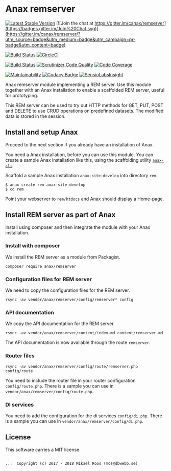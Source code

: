 Anax remserver
==================================

[![Latest Stable Version](https://poser.pugx.org/anax/remserver/v/stable)](https://packagist.org/packages/anax/remserver)
[![Join the chat at https://gitter.im/canax/remserver](https://badges.gitter.im/Join%20Chat.svg)](https://gitter.im/canax/remserver/?utm_source=badge&utm_medium=badge&utm_campaign=pr-badge&utm_content=badge)

[![Build Status](https://travis-ci.org/canax/remserver.svg?branch=master)](https://travis-ci.org/canax/remserver)
[![CircleCI](https://circleci.com/gh/canax/remserver.svg?style=svg)](https://circleci.com/gh/canax/remserver)

[![Build Status](https://scrutinizer-ci.com/g/canax/remserver/badges/build.png?b=master)](https://scrutinizer-ci.com/g/canax/remserver/build-status/master)
[![Scrutinizer Code Quality](https://scrutinizer-ci.com/g/canax/remserver/badges/quality-score.png?b=master)](https://scrutinizer-ci.com/g/canax/remserver/?branch=master)
[![Code Coverage](https://scrutinizer-ci.com/g/canax/remserver/badges/coverage.png?b=master)](https://scrutinizer-ci.com/g/canax/remserver/?branch=master)

[![Maintainability](https://api.codeclimate.com/v1/badges/47f7756bad18e2afbd71/maintainability)](https://codeclimate.com/github/canax/remserver/maintainability)
[![Codacy Badge](https://api.codacy.com/project/badge/Grade/2ee155e2516f42f3b76533bc667b6d01)](https://www.codacy.com/app/mosbth/remserver?utm_source=github.com&amp;utm_medium=referral&amp;utm_content=canax/remserver&amp;utm_campaign=Badge_Grade)
[![SensioLabsInsight](https://insight.sensiolabs.com/projects/067df5c1-e2f6-4f2e-b479-79cfe511ae7c/mini.png)](https://insight.sensiolabs.com/projects/5c8cab98-b8f2-4cce-8003-a67c307282fd)

Anax remserver module implementing a REM server. Use this module together with an Anax installation to enable a scaffolded REM server, useful for prototyping.

This REM server can be used to try out HTTP methods for GET, PUT, POST and DELETE to use CRUD operations on predefined datasets. The modified data is stored in the session.



Install and setup Anax 
------------------------------------

Proceed to the next section if you already have an installation of Anax.

You need a Anax installation, before you can use this module. You can create a sample Anax installation like this, using the scaffolding utility [`anax-cli`](https://github.com/canax/anax-cli).

Scaffold a sample Anax installation `anax-site-develop` into directory `rem`.

```
$ anax create rem anax-site-develop
$ cd rem
```

Point your webserver to `rem/htdocs` and Anax should display a Home-page.



Install REM server as part of Anax
------------------------------------

Install using composer and then integrate the module with your Anax installation.



### Install with composer

We install the REM server as a module from Packagist.

```
composer require anax/remserver
```



### Configuration files for REM server

We need to copy the configuration files for the REM server.

```
rsync -av vendor/anax/remserver/config/remserver* config
```



### API documentation

We copy the API documentation for the REM server.

```
rsync -av vendor/anax/remserver/content/index.md content/remserver.md
```

The API documentation is now available through the route `remserver`.



### Router files

```
rsync -av vendor/anax/remserver/config/route/remserver.php config/route
```

You need to include the router file in your router configuration `config/route.php`. There is a sample you can use in `vendor/anax/remserver/config/route.php`.



### DI services

You need to add the configuration for the di services `config/di.php`. There is a sample you can use in `vendor/anax/remserver/config/di.php`.



License
------------------------------------

This software carries a MIT license.



```
 .  
..:  Copyright (c) 2017 - 2018 Mikael Roos (mos@dbwebb.se)
```
